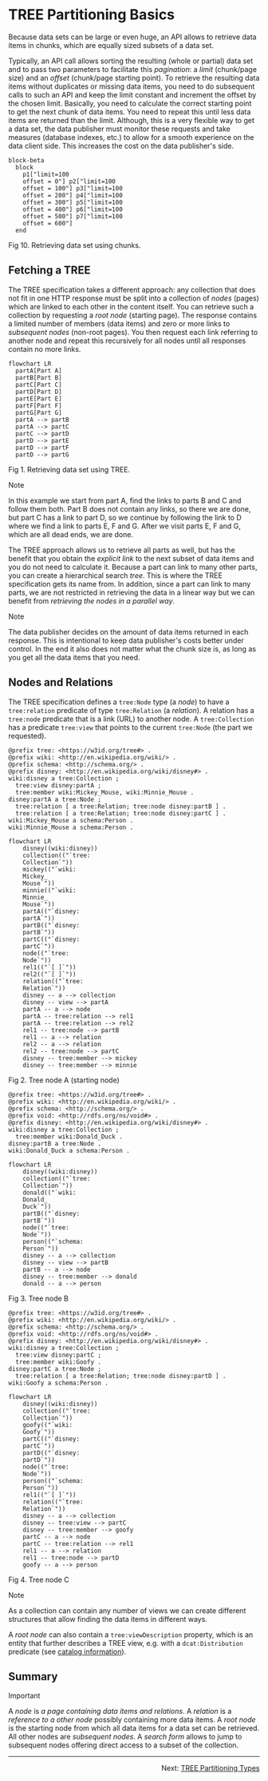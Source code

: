 # TREE Partitioning Basics
Because data sets can be large or even huge, an API allows to retrieve data items in chunks, which are equally sized subsets of a data set.

Typically, an API call allows sorting the resulting (whole or partial) data set and to pass two parameters to facilitate this _pagination_: a _limit_ (chunk/page size) and an _offset_ (chunk/page starting point). To retrieve the resulting data items without duplicates or missing data items, you need to do subsequent calls to such an API and keep the limit constant and increment the offset by the chosen limit. Basically, you need to calculate the correct starting point to get the next chunk of data items. You need to repeat this until less data items are returned than the limit. Although, this is a very flexible way to get a data set, the data publisher must monitor these requests and take measures (database indexes, etc.) to allow for a smooth experience on the data client side. This increases the cost on the data publisher's side.

```mermaid
block-beta
  block
    p1["limit=100
    offset = 0"] p2["limit=100
    offset = 100"] p3["limit=100
    offset = 200"] p4["limit=100
    offset = 300"] p5["limit=100
    offset = 400"] p6["limit=100
    offset = 500"] p7["limit=100
    offset = 600"]
  end
```
Fig 10. Retrieving data set using chunks.

## Fetching a TREE
The TREE specification takes a different approach: any collection that does not fit in one HTTP response must be split into a collection of _nodes_ (pages) which are linked to each other in the content itself. You can retrieve such a collection by requesting a _root node_ (starting page). The response contains a limited number of members (data items) and zero or more links to _subsequent nodes_ (non-root pages). You then request each link referring to another node and repeat this recursively for all nodes until all responses contain no more links.

```mermaid
flowchart LR
  partA[Part A]
  partB[Part B]
  partC[Part C]
  partD[Part D]
  partE[Part E]
  partF[Part F]
  partG[Part G]
  partA --> partB
  partA --> partC
  partC --> partD
  partD --> partE
  partD --> partF
  partD --> partG
```
Fig 1. Retrieving data set using TREE.

> [!NOTE]
> In this example we start from part A, find the links to parts B and C and follow them both. Part B does not contain any links, so there we are done, but part C has a link to part D, so we continue by following the link to D where we find a link to parts E, F and G. After we visit parts E, F and G, which are all dead ends, we are done.

The TREE approach allows us to retrieve all parts as well, but has the benefit that you obtain the _explicit link_ to the next subset of data items and you do not need to calculate it. Because a part can link to many other parts, you can create a hierarchical search _tree_. This is where the TREE specification gets its name from. In addition, since a part can link to many parts, we are not restricted in retrieving the data in a linear way but we can benefit from _retrieving the nodes in a parallel way_.

> [!NOTE]
> The data publisher decides on the amount of data items returned in each response. This is intentional to keep data publisher's costs better under control. In the end it also does not matter what the chunk size is, as long as you get all the data items that you need.

## Nodes and Relations
The TREE specification defines a `tree:Node` type (a _node_) to have a `tree:relation` predicate of type `tree:Relation` (a _relation_). A relation has a `tree:node` predicate that is a link (URL) to another node. A `tree:Collection` has a predicate `tree:view` that points to the current `tree:Node` (the part we requested).

```
@prefix tree: <https://w3id.org/tree#> .
@prefix wiki: <http://en.wikipedia.org/wiki/> .
@prefix schema: <http://schema.org/> .
@prefix disney: <http://en.wikipedia.org/wiki/disney#> .
wiki:disney a tree:Collection ;
  tree:view disney:partA ;
  tree:member wiki:Mickey_Mouse, wiki:Minnie_Mouse .
disney:partA a tree:Node ;
  tree:relation [ a tree:Relation; tree:node disney:partB ] .
  tree:relation [ a tree:Relation; tree:node disney:partC ] .
wiki:Mickey_Mouse a schema:Person .
wiki:Minnie_Mouse a schema:Person .
```

```mermaid
flowchart LR
    disney((wiki:disney))
    collection(("`tree:
    Collection`"))
    mickey(("`wiki:
    Mickey_
    Mouse`"))
    minnie(("`wiki:
    Minnie_
    Mouse`"))
    partA(("`disney:
    partA`"))
    partB(("`disney:
    partB`"))
    partC(("`disney:
    partC`"))
    node(("`tree:
    Node`"))
    rel1(("`[ ]`"))
    rel2(("`[ ]`"))
    relation(("`tree:
    Relation`"))
    disney -- a --> collection
    disney -- view --> partA
    partA -- a --> node
    partA -- tree:relation --> rel1
    partA -- tree:relation --> rel2
    rel1 -- tree:node --> partB
    rel1 -- a --> relation
    rel2 -- a --> relation
    rel2 -- tree:node --> partC
    disney -- tree:member --> mickey
    disney -- tree:member --> minnie
```
Fig 2. Tree node A (starting node)

```
@prefix tree: <https://w3id.org/tree#> .
@prefix wiki: <http://en.wikipedia.org/wiki/> .
@prefix schema: <http://schema.org/> .
@prefix void: <http://rdfs.org/ns/void#> .
@prefix disney: <http://en.wikipedia.org/wiki/disney#> .
wiki:disney a tree:Collection ;
  tree:member wiki:Donald_Duck .
disney:partB a tree:Node .
wiki:Donald_Duck a schema:Person .
```

```mermaid
flowchart LR
    disney((wiki:disney))
    collection(("`tree:
    Collection`"))
    donald(("`wiki:
    Donald_
    Duck`"))
    partB(("`disney:
    partB`"))
    node(("`tree:
    Node`"))
    person(("`schema:
    Person`"))
    disney -- a --> collection
    disney -- view --> partB
    partB -- a --> node
    disney -- tree:member --> donald
    donald -- a --> person
```
Fig 3. Tree node B

```
@prefix tree: <https://w3id.org/tree#> .
@prefix wiki: <http://en.wikipedia.org/wiki/> .
@prefix schema: <http://schema.org/> .
@prefix void: <http://rdfs.org/ns/void#> .
@prefix disney: <http://en.wikipedia.org/wiki/disney#> .
wiki:disney a tree:Collection ;
  tree:view disney:partC ;
  tree:member wiki:Goofy .
disney:partC a tree:Node ;
  tree:relation [ a tree:Relation; tree:node disney:partD ] .
wiki:Goofy a schema:Person .
```

```mermaid
flowchart LR
    disney((wiki:disney))
    collection(("`tree:
    Collection`"))
    goofy(("`wiki:
    Goofy`"))
    partC(("`disney:
    partC`"))
    partD(("`disney:
    partD`"))
    node(("`tree:
    Node`"))
    person(("`schema:
    Person`"))
    rel1(("`[ ]`"))
    relation(("`tree:
    Relation`"))
    disney -- a --> collection
    disney -- tree:view --> partC
    disney -- tree:member --> goofy
    partC -- a --> node
    partC -- tree:relation --> rel1
    rel1 -- a --> relation
    rel1 -- tree:node --> partD
    goofy -- a --> person
```
Fig 4. Tree node C

> [!NOTE]
> As a collection can contain any number of views we can create different structures that allow finding the data items in different ways.
>
> A _root node_ can also contain a `tree:viewDescription` property, which is an entity that further describes a TREE view, e.g. with a `dcat:Distribution` predicate (see [catalog information](https://semiceu.github.io/DCAT-AP/releases/3.0.0/)).

## Summary
> [!IMPORTANT]
> A _node_ is _a page containing data items and relations_. A _relation_ is a _reference to a other node_ possibly containing more data items. A _root node_ is the starting node from which all data items for a data set can be retrieved. All other nodes are _subsequent nodes_. A _search form_ allows to jump to subsequent nodes offering direct access to a subset of the collection.

---
<p align="right">Next: <a href="G-tree-partitioning-types.md">TREE Partitioning Types</a></p>
